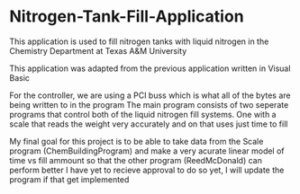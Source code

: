 # Nitrogen-Tank-Fill-Application
This application is used to fill nitrogen tanks with liquid nitrogen in the Chemistry Department at Texas A&M University

This application was adapted from the previous application written in Visual Basic

For the controller, we are using a PCI buss which is what all of the bytes are being written to in the program
The main program consists of two seperate programs that control both of the liquid nitrogen fill systems. One with a scale that reads the weight very accurately and on that uses just time to fill

My final goal for this project is to be able to take data from the Scale program (ChemBuildingProgram) and make a very acurate linear model of time vs fill ammount so that the other program (ReedMcDonald) can perform better
I have yet to recieve approval to do so yet, I will update the program if that get implemented
